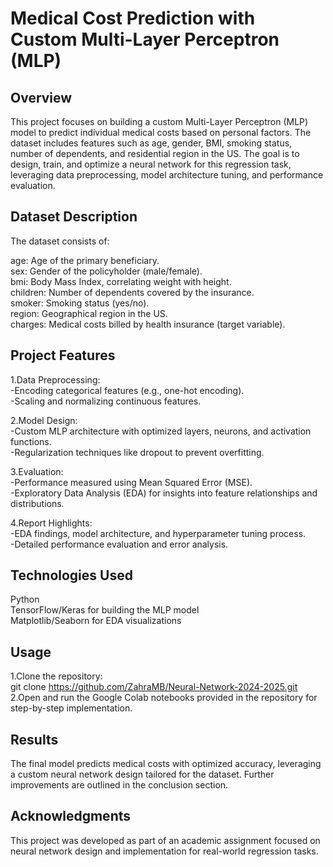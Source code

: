 # Medical Cost Prediction with Custom Multi-Layer Perceptron (MLP) <br>
## Overview
This project focuses on building a custom Multi-Layer Perceptron (MLP) model to predict individual medical costs based on personal factors. The dataset includes features such as age, gender, BMI, smoking status, number of dependents, and residential region in the US. The goal is to design, train, and optimize a neural network for this regression task, leveraging data preprocessing, model architecture tuning, and performance evaluation.

## Dataset Description
The dataset consists of:<br>

age: Age of the primary beneficiary.<br>
sex: Gender of the policyholder (male/female).<br>
bmi: Body Mass Index, correlating weight with height.<br>
children: Number of dependents covered by the insurance.<br>
smoker: Smoking status (yes/no).<br>
region: Geographical region in the US.<br>
charges: Medical costs billed by health insurance (target variable).<br>

## Project Features
1.Data Preprocessing:<br>
-Encoding categorical features (e.g., one-hot encoding).<br>
-Scaling and normalizing continuous features.<br>

2.Model Design:<br>
-Custom MLP architecture with optimized layers, neurons, and activation functions.<br>
-Regularization techniques like dropout to prevent overfitting.<br>

3.Evaluation:<br>
-Performance measured using Mean Squared Error (MSE).<br>
-Exploratory Data Analysis (EDA) for insights into feature relationships and distributions.<br>

4.Report Highlights:<br>
-EDA findings, model architecture, and hyperparameter tuning process.<br>
-Detailed performance evaluation and error analysis.<br>

## Technologies Used
Python<br>
TensorFlow/Keras for building the MLP model<br>
Matplotlib/Seaborn for EDA visualizations<br>

## Usage
1.Clone the repository:<br>
git clone https://github.com/ZahraMB/Neural-Network-2024-2025.git<br>
2.Open and run the Google Colab notebooks provided in the repository for step-by-step implementation.<br>

## Results
The final model predicts medical costs with optimized accuracy, leveraging a custom neural network design tailored for the dataset. Further improvements are outlined in the conclusion section.

## Acknowledgments
This project was developed as part of an academic assignment focused on neural network design and implementation for real-world regression tasks.
